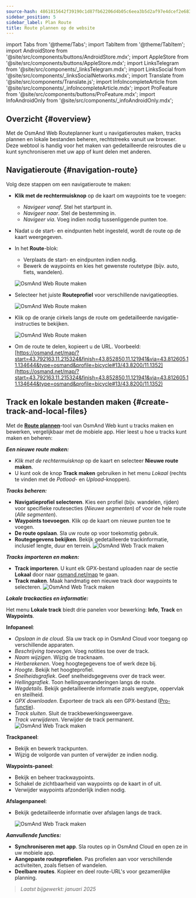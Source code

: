 ```yaml
---
source-hash: 4861815642f39190c1d87fb62206d4b05c6eea3b5d2af97e4dcef2e6834f466c
sidebar_position: 5
sidebar_label: Plan Route
title: Route plannen op de website
---
```

import Tabs from '@theme/Tabs';
import TabItem from '@theme/TabItem';
import AndroidStore from '@site/src/components/buttons/AndroidStore.mdx';
import AppleStore from '@site/src/components/buttons/AppleStore.mdx';
import LinksTelegram from '@site/src/components/_linksTelegram.mdx';
import LinksSocial from '@site/src/components/_linksSocialNetworks.mdx';
import Translate from '@site/src/components/Translate.js';
import InfoIncompleteArticle from '@site/src/components/_infoIncompleteArticle.mdx';
import ProFeature from '@site/src/components/buttons/ProFeature.mdx';
import InfoAndroidOnly from '@site/src/components/_infoAndroidOnly.mdx';


<InfoIncompleteArticle/>


## Overzicht {#overview}

Met de OsmAnd Web Routeplanner kunt u navigatieroutes maken, tracks plannen en lokale bestanden beheren, rechtstreeks vanuit uw browser. Deze webtool is handig voor het maken van gedetailleerde reisroutes die u kunt synchroniseren met uw app of kunt delen met anderen.


## Navigatieroute {#navigation-route}

Volg deze stappen om een navigatieroute te maken:

- **Klik met de rechtermuisknop** op de kaart om waypoints toe te voegen:

  - *Navigeer vanaf*. Stel het startpunt in.
  - *Navigeer naar*. Stel de bestemming in.
  - *Navigeer via*. Voeg indien nodig tussenliggende punten toe.

- Nadat u de start- en eindpunten hebt ingesteld, wordt de route op de kaart weergegeven.

- In het **Route**-blok:

  - Verplaats de start- en eindpunten indien nodig.
  - Bewerk de waypoints en kies het gewenste routetype (bijv. auto, fiets, wandelen).

  ![OsmAnd Web Route maken](@site/static/img/web/navigation.png)

- Selecteer het juiste **Routeprofiel** voor verschillende navigatieopties.

  ![OsmAnd Web Route maken](@site/static/img/web/profile_type.png)

- Klik op de oranje cirkels langs de route om gedetailleerde navigatie-instructies te bekijken.

  ![OsmAnd Web Route maken](@site/static/img/web/nav_instr.png)

- Om de route te delen, kopieert u de URL. Voorbeeld: [https://osmand.net/map/?start=43.792163,11.215324&finish=43.852850,11.121941&via=43.812605,11.134644&type=osmand&profile=bicycle#13/43.8200/11.1352](https://osmand.net/map/?start=43.792163,11.215324&finish=43.852850,11.121941&via=43.812605,11.134644&type=osmand&profile=bicycle#13/43.8200/11.1352)


## Track en lokale bestanden maken {#create-track-and-local-files}

Met de [**Route plannen**](../plan-route/create-route.md)-tool van OsmAnd Web kunt u tracks maken en bewerken, vergelijkbaar met de mobiele app. Hier leest u hoe u tracks kunt maken en beheren:


***Een nieuwe route maken:***

- *Klik met de rechtermuisknop* op de kaart en selecteer **Nieuwe route maken**.
- U kunt ook de knop **Track maken** gebruiken in het menu *Lokaal* (rechts te vinden met de *Potlood*- en *Upload*-knoppen).


***Tracks beheren:***

- **Navigatieprofiel selecteren**. Kies een profiel (bijv. wandelen, rijden) voor specifieke routesecties (*Nieuwe segmenten*) of voor de hele route (*Alle segmenten*).
- **Waypoints toevoegen**. Klik op de kaart om nieuwe punten toe te voegen.
- **De route opslaan**. Sla uw route op voor toekomstig gebruik.
- **Routegegevens bekijken**. Bekijk gedetailleerde trackinformatie, inclusief lengte, duur en terrein.
  ![OsmAnd Web Track maken](@site/static/img/web/create_route.png)


***Tracks importeren en maken:***

- **Track importeren**. U kunt elk GPX-bestand uploaden naar de sectie **Lokaal** door naar [osmand.net/map](https://osmand.net/map) te gaan.
- **Track maken**. Maak handmatig een nieuwe track door waypoints te selecteren.
  ![OsmAnd Web Track maken](@site/static/img/web/create_route_2.png)


***Lokale trackacties en informatie:***

Het menu **Lokale track** biedt drie panelen voor bewerking: **Info**, **Track** en **Waypoints**.

**Infopaneel**:

- *Opslaan in de cloud*. Sla uw track op in OsmAnd Cloud voor toegang op verschillende apparaten.
- *Beschrijving toevoegen*. Voeg notities toe over de track.
- *Naam wijzigen*. Wijzig de tracknaam.
- *Herberekenen*. Voeg hoogtegegevens toe of werk deze bij.
- *Hoogte*. Bekijk het hoogteprofiel.
- *Snelheidsgrafiek*. Geef snelheidsgegevens over de track weer.
- *Hellinggrafiek*. Toon hellingsveranderingen langs de route.
- *Wegdetails*. Bekijk gedetailleerde informatie zoals wegtype, oppervlak en steilheid.
- *GPX downloaden*. Exporteer de track als een GPX-bestand ([Pro-functie](../purchases/index.md)).
- *Track sluiten*. Sluit de trackbewerkingsweergave.
- *Track verwijderen*. Verwijder de track permanent.
  ![OsmAnd Web Track maken](@site/static/img/web/create_route_3.png)

**Trackpaneel**:

- Bekijk en bewerk trackpunten.
- Wijzig de volgorde van punten of verwijder ze indien nodig.

**Waypoints-paneel**:

- Bekijk en beheer trackwaypoints.
- Schakel de zichtbaarheid van waypoints op de kaart in of uit.
- Verwijder waypoints afzonderlijk indien nodig.

**Afslagenpaneel**:

- Bekijk gedetailleerde informatie over afslagen langs de track.

  ![OsmAnd Web Track maken](@site/static/img/web/create_route_1.png)


***Aanvullende functies:***

- **Synchroniseren met app**. Sla routes op in OsmAnd Cloud en open ze in uw mobiele app.
- **Aangepaste routeprofielen**. Pas profielen aan voor verschillende activiteiten, zoals fietsen of wandelen.
- **Deelbare routes**. Kopieer en deel route-URL's voor gezamenlijke planning.

> *Laatst bijgewerkt: januari 2025*
